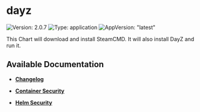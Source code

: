 # dayz

![Version: 2.0.7](https://img.shields.io/badge/Version-2.0.7-informational?style=flat-square) ![Type: application](https://img.shields.io/badge/Type-application-informational?style=flat-square) ![AppVersion: "latest"](https://img.shields.io/badge/AppVersion-"latest"-informational?style=flat-square)

This Chart will download and install SteamCMD. It will also install DayZ and run it.

## Available Documentation

- [**Changelog**](CHANGELOG)

- [**Container Security**](container-security)

- [**Helm Security**](helm-security)

